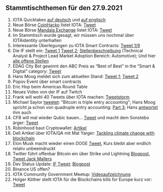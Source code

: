 ## Stammtischthemen für den 27.9.2021

1. IOTA Quicktakes [auf deutsch](https://www.youtube.com/watch?v=89i6sHzTnA8) und [auf englisch](https://www.youtube.com/watch?v=JMnHzcftEBQ)
2. Neue Börse [CoinHacko](https://www.coinhako.com/users/sign_in) listet IOTA: [Tweet](https://twitter.com/coinhako/status/1439884653721047043?s=19)
3. Neue Börse [Mandala Exchange](https://trade.mandala.exchange/en/trade/basic/IOTA_BTC) listet IOTA: [Tweet](https://twitter.com/MandalaEx/status/1440112938677903360?s=20)
4. Im Stammtisch wurde gesagt, wir müssen uns nochmal über IOTAidentity unterhalten
5. Interessante Überlegungen zu IOTA Smart Contracts: [Tweet 1/9](https://twitter.com/Rob_Daykin/status/1440023393043193860?s=20)
6. Die IF stellt ein: [Tweet 1](https://twitter.com/iota/status/1440285029628665869?s=20) [Tweet 2](https://twitter.com/iota/status/1440949254554624000?s=20); [Stellenbeschreibung](https://iota.bamboohr.com/jobs/view.php?id=169&source=aWQ9NA%3D%3D) (Technical Analyst & Project Lead Market Adoption Bereich: Automotive); Und hier [alle offene Stellen](https://iota.bamboohr.com/jobs/)
7. EDAG City Bot gewinnt den ABC Preis as “Best of Best” in the “Smart & Digital” category: [Tweet](https://twitter.com/EDAGGroup/status/1440317403108282368?s=20)
8. Hans Moog meldet sich zum aktuellen Stand: [Tweet 1](https://twitter.com/hus_qy/status/1440264643721662480?s=20); [Tweet 2](https://twitter.com/hus_qy/status/1440264702160818181?s=20)
9. Popov Event über smart contracts
10. Eric Hop beim Americas Round Table
11. Neues Video von der IF auf Twitch
12. Frank will wohl 40 Tweets über IOTA machen: [Tweetstorm](https://twitter.com/2779530283Mi/status/1440241364084477954?s=20)
13. Michael Saylor [tweetet](https://twitter.com/michael_saylor/status/1440661794884763648?s=20): "Bitcoin is triple entry accounting"; Hans Moog spricht ja schon von quadruple entry accounting: [Part 3](https://husqy.medium.com/the-trust-machine-part3-quadruple-entry-accounting-6da022f5e832); Hans [antwortet](https://twitter.com/hus_qy/status/1440695139307974659?s=19) ihm auch
14. CFB will mal wieder Qubic bauen... [Tweet](https://twitter.com/c___f___b/status/1440420940752379916?s=19) und macht dem Sonstebo ärger: [Tweet](https://twitter.com/c___f___b/status/1440928388559089666?s=20) 
15. Robinhood baut Cryptowallet: [Artikel](https://cryptobriefing.com/robinhood-to-launch-crypto-wallet-in-2022/) 
16. Dell Artikel über IOTA/QA mit Mat Yarger: [Tackling climate change with blockchain](https://www.delltechnologies.com/en-us/perspectives/tackling-climate-change-with-blockchain/) 
17. Elon Musk macht wieder einen DOGE [Tweet](https://twitter.com/elonmusk/status/1440780474662543370?s=20), Kurs bleibt aber endlich relativ unbeeindruckt
18. Twitter führt offenbar Bitcoin ein über Strike und Lightning [Blogpost](https://blog.twitter.com/en_us/topics/product/2021/bringing-tips-to-everyone), [Tweet Jack Mallers](https://twitter.com/jackmallers/status/1441089090628177933?s=19) 
19. Dev Status Update: [IF Tweet](https://twitter.com/iota/status/1441045102789529600?s=19); [Blogpost](https://blog.iota.org/dev-status-update-september-2021/amp/?__twitter_impression=true) 
20. Binance US offen? 
21. IOTA Community Government Meetup: [Videoaufzeichnung](https://youtu.be/z8JgMD_6K0Y) 
22. Holger Köther stellt IOTA für die Blockchains kills for Europe kurz vor: [Tweet](https://twitter.com/CHAISE_EU/status/1441015207741038593?s=19) 

